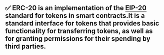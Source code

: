 ✅ **ERC-20** is an implementation of the [EIP-20](https://eips.ethereum.org/EIPS/eip-20) standard for tokens in smart contracts.It is a standard interface for tokens that provides basic functionality for transferring tokens, as well as for granting permissions for their spending by third parties.
---
